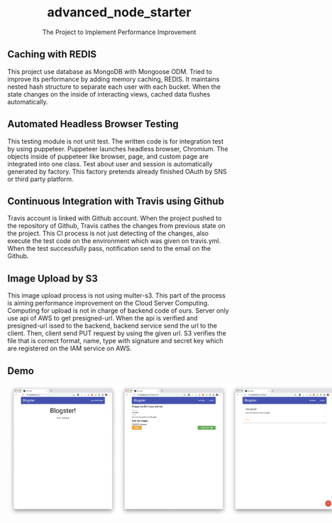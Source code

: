 <h1 align="center">advanced_node_starter</h1>
<div align="center">
    The Project to Implement Performance Improvement
</div>

## Caching with REDIS

This project use database as MongoDB with Mongoose ODM.
Tried to improve its performance by adding memory caching, REDIS.
It maintains nested hash structure to separate each user with each bucket.
When the state changes on the inside of interacting views, cached data flushes automatically.

## Automated Headless Browser Testing

This testing module is not unit test.
The written code is for integration test by using puppeteer.
Puppeteer launches headless browser, Chromium.
The objects inside of puppeteer like browser, page, and custom page are integrated into one class.
Test about user and session is automatically generated by factory.
This factory pretends already finished OAuth by SNS or third party platform.

## Continuous Integration with Travis using Github

Travis account is linked with Github account.
When the project pushed to the repository of Github, Travis cathes the changes from previous state on the project.
This CI process is not just detecting of the changes, also execute the test code on the environment which was given on travis.yml.
When the test successfully pass, notification send to the email on the Github.

## Image Upload by S3

This image upload process is not using multer-s3.
This part of the process is aiming performance improvement on the Cloud Server Computing.
Computing for upload is not in charge of backend code of ours.
Server only use api of AWS to get presigned-url.
When the api is verified and presigned-url issed to the backend, backend service send the url to the client.
Then, client send PUT request by using the given url.
S3 verifies the file that is correct format, name, type with signature and secret key which are registered on the IAM service on AWS.

## Demo

<div style="display:flex" align="center">
    <img src="images/1.png" alt="1" width="250">
    <img src="images/2.png" alt="2" width="250">
    <img src="images/3.png" alt="3" width="250">
</div>
